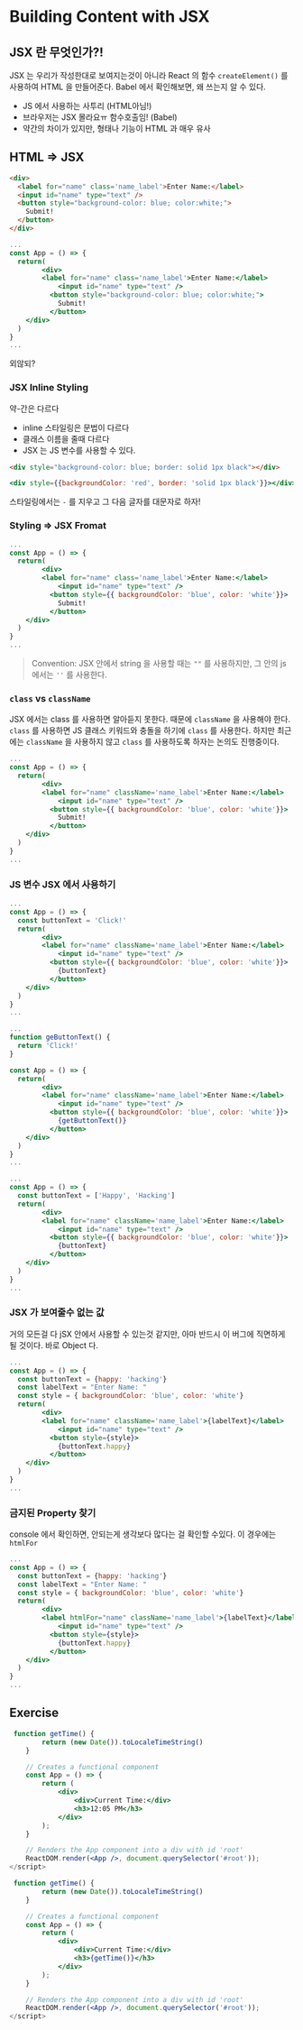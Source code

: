 # Building Content with JSX

## JSX 란 무엇인가?!

JSX 는 우리가 작성한대로 보여지는것이 아니라  React 의 함수 `createElement()` 를 사용하여 HTML 을 만들어준다. Babel 에서 확인해보면, 왜 쓰는지 알 수 있다.

* JS 에서 사용하는 사투리 (HTML아님!)
* 브라우저는 JSX 몰라요ㅠ 함수호출임! (Babel)
* 약간의 차이가 있지만, 형태나 기능이 HTML 과 매우 유사

## HTML => JSX

```html
<div>
  <label for="name" class='name_label'>Enter Name:</label>
  <input id="name" type="text" />
  <button style="background-color: blue; color:white;">
    Submit!
  </button>
</div>
```

```jsx
...
const App = () => {
  return(
		<div>
    	<label for="name" class='name_label'>Enter Name:</label>
 			<input id="name" type="text" />
		  <button style="background-color: blue; color:white;">
    		Submit!
		  </button>
    </div>  
  )
}
...
```

외않되?

### JSX Inline Styling

약-간은 다르다

* inline 스타일링은 문법이 다르다
* 클래스 이름을 줄때 다르다
* JSX 는 JS 변수를 사용할 수 있다.

```html
<div style="background-color: blue; border: solid 1px black"></div>
```

```jsx
<div style={{backgroundColor: 'red', border: 'solid 1px black'}}></div>
```

스타일링에서는 `-` 를 지우고 그 다음 글자를 대문자로 하자!

### Styling => JSX Fromat

```jsx
...
const App = () => {
  return(
		<div>
    	<label for="name" class='name_label'>Enter Name:</label>
 			<input id="name" type="text" />
		  <button style={{ backgroundColor: 'blue', color: 'white'}}>
    		Submit!
		  </button>
    </div>  
  )
}
...
```

> Convention: JSX 안에서 string 을 사용할 때는 `""` 를 사용하지만, 그 안의 js 에서는 `''` 를 사용한다.

### `class` vs `className`

JSX 에서는 class 를 사용하면 알아듣지 못한다. 때문에 `className` 을 사용해야 한다. `class` 를 사용하면 JS 클래스 키워드와 충돌을 하기에 `class` 를 사용한다. 하지만 최근에는 `className` 을 사용하지 않고 `class` 를 사용하도록 하자는 논의도 진행중이다.

```jsx
...
const App = () => {
  return(
		<div>
    	<label for="name" className='name_label'>Enter Name:</label>
 			<input id="name" type="text" />
		  <button style={{ backgroundColor: 'blue', color: 'white'}}>
    		Submit!
		  </button>
    </div>  
  )
}
...
```

### JS 변수 JSX 에서 사용하기

```jsx
...
const App = () => {
  const buttonText = 'Click!'
  return(
		<div>
    	<label for="name" className='name_label'>Enter Name:</label>
 			<input id="name" type="text" />
		  <button style={{ backgroundColor: 'blue', color: 'white'}}>
    		{buttonText}
		  </button>
    </div>  
  )
}
...
```

```jsx
...
function geButtonText() {
  return 'Click!'
}

const App = () => {
  return(
		<div>
    	<label for="name" className='name_label'>Enter Name:</label>
 			<input id="name" type="text" />
		  <button style={{ backgroundColor: 'blue', color: 'white'}}>
    		{getButtonText()}
		  </button>
    </div>  
  )
}
...
```

```jsx
...
const App = () => {
  const buttonText = ['Happy', 'Hacking']
  return(
		<div>
    	<label for="name" className='name_label'>Enter Name:</label>
 			<input id="name" type="text" />
		  <button style={{ backgroundColor: 'blue', color: 'white'}}>
    		{buttonText}
		  </button>
    </div>  
  )
}
...
```

### JSX 가 보여줄수 없는 값

거의 모든걸 다 jSX 안에서 사용할 수 있는것 같지만, 아마 반드시 이 버그에 직면하게 될 것이다.  바로 Object 다.

```jsx
...
const App = () => {
  const buttonText = {happy: 'hacking'}
  const labelText = "Enter Name: "
  const style = { backgroundColor: 'blue', color: 'white'}
  return(
		<div>
    	<label for="name" className='name_label'>{labelText}</label>
 			<input id="name" type="text" />
		  <button style={style}>
    		{buttonText.happy}
		  </button>
    </div>  
  )
}
...
```

### 금지된 Property 찾기

console 에서 확인하면, 안되는게 생각보다 많다는 걸 확인할 수있다. 이 경우에는 `htmlFor`

```jsx
...
const App = () => {
  const buttonText = {happy: 'hacking'}
  const labelText = "Enter Name: "
  const style = { backgroundColor: 'blue', color: 'white'}
  return(
		<div>
    	<label htmlFor="name" className='name_label'>{labelText}</label>
 			<input id="name" type="text" />
		  <button style={style}>
    		{buttonText.happy}
		  </button>
    </div>  
  )
}
...
```

## Exercise

```jsx
 function getTime() {
        return (new Date()).toLocaleTimeString()
    }

    // Creates a functional component
    const App = () => {
        return (
            <div>
                <div>Current Time:</div>
                <h3>12:05 PM</h3>
            </div>
        );
    }

    // Renders the App component into a div with id 'root'
    ReactDOM.render(<App />, document.querySelector('#root'));
</script>
```

```jsx
 function getTime() {
        return (new Date()).toLocaleTimeString()
    }

    // Creates a functional component
    const App = () => {
        return (
            <div>
                <div>Current Time:</div>
                <h3>{getTime()}</h3>
            </div>
        );
    }

    // Renders the App component into a div with id 'root'
    ReactDOM.render(<App />, document.querySelector('#root'));
</script>
```